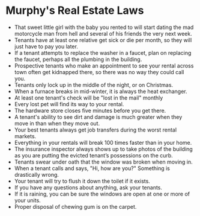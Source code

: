 # Murphy's Real Estate Laws

* That sweet little girl with the baby you rented to will start dating the mad motorcycle man from hell and several of his friends the very next week.  
* Tenants have at least one relative get sick or die per month, so they will just have to pay you later.  
* If a tenant attempts to replace the washer in a faucet, plan on replacing the faucet, perhaps all the plumbing in the building.  
* Prospective tenants who make an appointment to see your rental across town often get kidnapped there, so there was no way they could call you.  
* Tenants only lock up in the middle of the night, or on Christmas.  
* When a furnace breaks in mid-winter, it is always the heat exchanger.  
* At least one tenant's check will be "lost in the mail" monthly  
* Every lost pet will find its way to your rental.  
* The hardware store closes five minutes before you get there.  
* A tenant's ability to see dirt and damage is much greater when they move in than when they move out.  
* Your best tenants always get job transfers during the worst rental markets.  
* Everything in your rentals will break 100 times faster than in your home.  
* The insurance inspector always shows up to take photos of the building as you are putting the evicted tenant’s possessions on the curb.  
* Tenants swear under oath that the window was broken when moving in.  
* When a tenant calls and says, "Hi, how are you?" Something is drastically wrong.  
* Your tenant will try to flush it down the toilet if it exists.  
* If you have any questions about anything, ask your tenants.  
* If it is raining, you can be sure the windows are open at one or more of your units.  
* Proper disposal of chewing gum is on the carpet.
